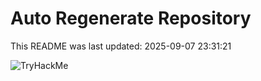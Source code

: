 # Auto Regenerate Repository

This README was last updated: 2025-09-07 23:31:21

 ![TryHackMe](https://tryhackme.com/badge/533634)